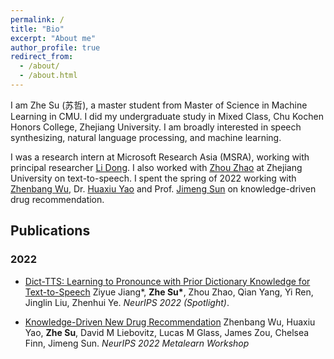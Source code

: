 ```yaml
---
permalink: /
title: "Bio"
excerpt: "About me"
author_profile: true
redirect_from: 
  - /about/
  - /about.html
---
```


I am Zhe Su (苏哲), a master student from Master of Science in Machine Learning in CMU. I did my undergraduate study in Mixed Class, Chu Kochen Honors College, Zhejiang University. I am broadly interested in speech synthesizing, natural language processing, and machine learning.

I was a research intern at Microsoft Research Asia (MSRA), working with principal researcher [Li Dong](http://dong.li/). I also worked with [Zhou Zhao](https://person.zju.edu.cn/zhaozhou) at Zhejiang University on text-to-speech. I spent the spring of 2022 working with [Zhenbang Wu](https://zzachw.github.io/), Dr. [Huaxiu Yao](https://huaxiuyao.mystrikingly.com/) and Prof. [Jimeng Sun](https://cs.illinois.edu/about/people/faculty/jimeng) on knowledge-driven drug recommendation. 


## Publications

### 2022
+ [Dict-TTS: Learning to Pronounce with Prior Dictionary Knowledge for Text-to-Speech](https://arxiv.org/abs/2206.02147)
Ziyue Jiang\*, **Zhe Su\***, Zhou Zhao, Qian Yang, Yi Ren, Jinglin Liu, Zhenhui Ye. *NeurIPS 2022 (Spotlight)*.

+ [Knowledge-Driven New Drug Recommendation](https://arxiv.org/abs/2210.05572)
Zhenbang Wu, Huaxiu Yao, **Zhe Su**, David M Liebovitz, Lucas M Glass, James Zou, Chelsea Finn, Jimeng Sun. *NeurIPS 2022 Metalearn Workshop*
